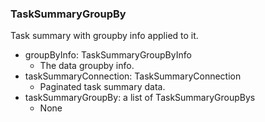 ### TaskSummaryGroupBy
Task summary with groupby info applied to it.

- groupByInfo: TaskSummaryGroupByInfo
  - The data groupby info.
- taskSummaryConnection: TaskSummaryConnection
  - Paginated task summary data.
- taskSummaryGroupBy: a list of TaskSummaryGroupBys
  - None
